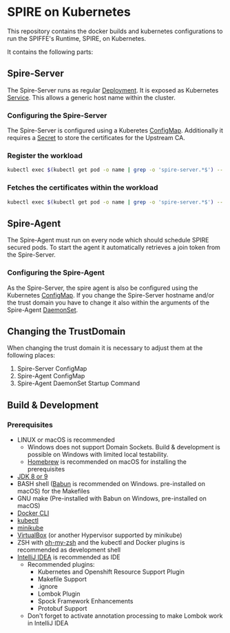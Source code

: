 # SPIRE on Kubernetes

This repository contains the docker builds and kubernetes configurations to run the SPIFFE's Runtime, SPIRE, on Kubernetes.

It contains the following parts:

## Spire-Server
The Spire-Server runs as regular [Deployment](spire-server/k8s/deployment.yaml).
It is exposed as Kubernetes [Service](spire-server/k8s/service.yaml).
This allows a generic host name within the cluster. 

### Configuring the Spire-Server
The Spire-Server is configured using a Kuberetes [ConfigMap](spire-server/k8s/configmap.yaml).
Additionally it requires a [Secret](spire-server/k8s/secrets.yaml) to store the certificates for the Upstream CA.

### Register the workload
```bash
kubectl exec $(kubectl get pod -o name | grep -o 'spire-server.*$') -- /opt/spire/spire-server register -parentID spiffe://salm.qaware.de/k8s/node/minikube -spiffeID spiffe://salm.qaware.de/host/workload -selector k8s:ns:default
```

### Fetches the certificates within the workload 
```bash
kubectl exec $(kubectl get pod -o name | grep -o 'spire-server.*$') -- /opt/spire/spire-agent api fetch -socketPath /spire/socket/agent.sock -write /root
```


## Spire-Agent
The Spire-Agent must run on every node which should schedule SPIRE secured pods.
To start the agent it automatically retrieves a join token from the Spire-Server.

### Configuring the Spire-Agent
As the Spire-Server, the spire agent is also be configured using the Kubernetes [ConfigMap](spire-agent/k8s/configmap.yaml).
If you change the Spire-Server hostname and/or the trust domain you have to change it also within the arguments of the Spire-Agent [DaemonSet](spire-agent/k8s/daemonSet.yaml).

## Changing the TrustDomain
When changing the trust domain it is necessary to adjust them at the following places:

 1. Spire-Server ConfigMap
 2. Spire-Agent ConfigMap
 3. Spire-Agent DaemonSet Startup Command
 
 
## Build & Development

### Prerequisites
- LINUX or macOS is recommended
    - Windows does not support Domain Sockets. Build & development is possible on Windows with limited local testability.
    - [Homebrew](https://brew.sh/) is recommended on macOS for installing the prerequisites
- [JDK 8 or 9](http://www.oracle.com/technetwork/java/javase/downloads/index.html)
- BASH shell ([Babun](https://babun.github.io/) is recommended on Windows. pre-installed on macOS) for the Makefiles
- GNU make (Pre-installed with Babun on Windows, pre-installed on macOS)
- [Docker CLI](https://docs.docker.com/docker-cloud/installing-cli/)
- [kubectl](https://kubernetes.io/docs/tasks/tools/install-kubectl/)
- [minikube](https://kubernetes.io/docs/tasks/tools/install-minikube/)
- [VirtualBox](https://www.virtualbox.org/) (or another Hypervisor supported by minikube)
- ZSH with [oh-my-zsh](https://github.com/robbyrussell/oh-my-zsh) and the kubectl and Docker plugins is recommended as development shell
- [IntelliJ IDEA](https://www.jetbrains.com/idea/) is recommended as IDE    
    - Recommended plugins:
        - Kubernetes and Openshift Resource Support Plugin
        - Makefile Support
        - .ignore
        - Lombok Plugin
        - Spock Framework Enhancements
        - Protobuf Support
    - Don't forget to activate annotation processing to make Lombok work in IntelliJ IDEA

